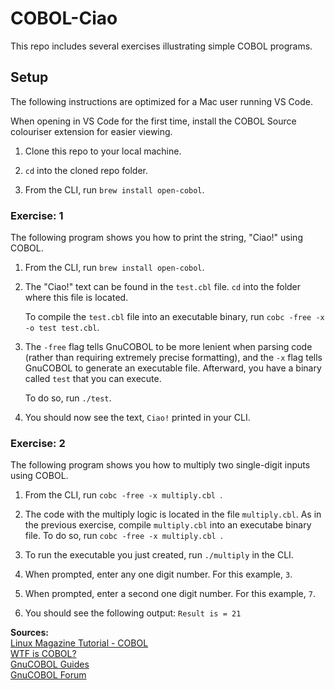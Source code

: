 # COBOL-Ciao

This repo includes several exercises illustrating simple COBOL programs.

## Setup

The following instructions are optimized for a Mac user running VS Code.<br/>

When opening in VS Code for the first time, install the COBOL Source colouriser extension for easier viewing.<br/>

1. Clone this repo to your local machine.<br/>

1. `cd` into the cloned repo folder.<br/>

1. From the CLI, run `brew install open-cobol`.<br/>

### Exercise: 1

The following program shows you how to print the string, "Ciao!" using COBOL.

1. From the CLI, run `brew install open-cobol`.<br/>

2. The "Ciao!" text can be found in the `test.cbl` file. `cd` into the folder where this file is located.<br/>

    To compile the `test.cbl` file into an executable binary, run `cobc -free -x -o test test.cbl`.<br/>

3. The `-free` flag tells GnuCOBOL to be more lenient when parsing code (rather than requiring extremely precise formatting), and the `-x` flag tells GnuCOBOL to generate an executable file. Afterward, you have a binary called `test` that you can execute.<br/>

    To do so, run `./test`.

4. You should now see the text, `Ciao!` printed in your CLI.

### Exercise: 2

The following program shows you how to multiply two single-digit inputs using COBOL.

1. From the CLI, run `cobc -free -x multiply.cbl `.<br/>

1. The code with the multiply logic is located in the file `multiply.cbl`. As in the previous exercise, compile `multiply.cbl` into an executabe binary file. To do so, run `cobc -free -x multiply.cbl `.<br/>

1. To run the executable you just created, run `./multiply` in the CLI.<br/>

1. When prompted, enter any one digit number. For this example, `3`.<br/>

1. When prompted, enter a second one digit number. For this example, `7`.<br/>

1. You should see the following output: `Result is = 21`

**Sources:**<br/>
[Linux Magazine Tutorial - COBOL](https://www.linux-magazine.com/Issues/2017/204/Tutorials-COBOL#article_l2)<br/>
[WTF is COBOL?](https://youtu.be/TKOr43VmlC0)<br/>
[GnuCOBOL Guides](https://open-cobol.sourceforge.io/)<br/>
[GnuCOBOL Forum](https://sourceforge.net/p/open-cobol/discussion/help/thread/99697726c5/)<br/>
